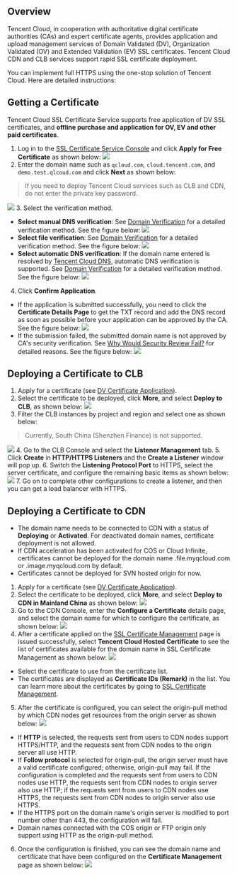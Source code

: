 ## Overview
Tencent Cloud, in cooperation with authoritative digital certificate authorities (CAs) and expert certificate agents, provides application and upload management services of Domain Validated (DV), Organization Validated (OV) and Extended Validation (EV) SSL certificates. Tencent Cloud CDN and CLB services support rapid SSL certificate deployment.

You can implement full HTTPS using the one-stop solution of Tencent Cloud. Here are detailed instructions:

## Getting a Certificate

Tencent Cloud SSL Certificate Service supports free application of DV SSL certificates, and **offline purchase and application for OV, EV and other paid certificates**.
1. Log in to the [SSL Certificate Service Console](https://console.cloud.tencent.com/ssl) and click **Apply for Free Certificate** as shown below:
![](https://main.qcloudimg.com/raw/2e3f8ffb5e7d6ed5b61aa0302aa1e481.png)
2. Enter the domain name such as `qcloud.com`, `cloud.tencent.com`, and `demo.test.qlcoud.com` and click **Next** as shown below:
>If you need to deploy Tencent Cloud services such as CLB and CDN, do not enter the private key password.

 ![](https://main.qcloudimg.com/raw/a73fa28bc925e65c03302e09dfa68a96.png)
3. Select the verification method.
 - **Select manual DNS verification**: See [Domain Verification](https://intl.cloud.tencent.com/document/product/1007/30168) for a detailed verification method. See the figure below:
![](https://main.qcloudimg.com/raw/b837e572505d9ba789c008045ff443cf.png)
 - **Select file verification**: See [Domain Verification](https://intl.cloud.tencent.com/document/product/1007/30168) for a detailed verification method. See the figure below:
![](https://main.qcloudimg.com/raw/37704d3dbbf30c92c207e001b4f76d40.png)
 - **Select automatic DNS verification**: If the domain name entered is resolved by [Tencent Cloud DNS](https://console.cloud.tencent.com/cns/domains), automatic DNS verification is supported. See [Domain Verification](https://intl.cloud.tencent.com/document/product/1007/30168) for a detailed verification method. See the figure below:
![](https://main.qcloudimg.com/raw/98753e63341655f8391629922ec8f552.png)

4. Click **Confirm Application**.
 - If the application is submitted successfully, you need to click the **Certificate Details Page** to get the TXT record and add the DNS record as soon as possible before your application can be approved by the CA. See the figure below:
 ![](https://main.qcloudimg.com/raw/17d8498c9607da699d6d8645699299a0.png)
 - If the submission failed, the submitted domain name is not approved by CA's security verification. See [Why Would Security Review Fail?](https://intl.cloud.tencent.com/document/product/1007/30183) for detailed reasons. See the figure below:
![](https://mc.qcloudimg.com/static/img/25451d24cf3c717454830a44925642ec/1.png)

## Deploying a Certificate to CLB
1. Apply for a certificate (see [DV Certificate Application](https://intl.cloud.tencent.com/document/product/1007/30167)).
2. Select the certificate to be deployed, click **More**, and select **Deploy to CLB**, as shown below:
![](https://main.qcloudimg.com/raw/e59be48a8f0db68680611e4a9e40159f.png)
3. Filter the CLB instances by project and region and select one as shown below:
>Currently, South China (Shenzhen Finance) is not supported.

![](https://main.qcloudimg.com/raw/ef50fc5201e6e863dd409f101836dde9.png)
4. Go to the CLB Console and select the **Listener Management** tab.
5. Click **Create** in **HTTP/HTTPS Listeners** and the **Create a Listener** window will pop up.
6. Switch the **Listening Protocol Port** to HTTPS, select the server certificate, and configure the remaining basic items as shown below:
![](https://main.qcloudimg.com/raw/1816b8b07d1cfac0a603fbb2229b6873.png)
7. Go on to complete other configurations to create a listener, and then you can get a load balancer with HTTPS.

## Deploying a Certificate to CDN
 >
 - The domain name needs to be connected to CDN with a status of **Deploying** or **Activated**. For deactivated domain names, certificate deployment is not allowed.
 - If CDN acceleration has been activated for COS or Cloud Infinite, certificates cannot be deployed for the domain name .file.myqcloud.com or .image.myqcloud.com by default.
 - Certificates cannot be deployed for SVN hosted origin for now.

1. Apply for a certificate (see [DV Certificate Application](https://intl.cloud.tencent.com/document/product/1007/30167)).
2. Select the certificate to be deployed, click **More**, and select **Deploy to CDN in Mainland China** as shown below:
![](https://main.qcloudimg.com/raw/5ac9cc91417679d460aefadbdcc4b1fb.png)
3. Go to the CDN Console, enter the **Configure a Certificate** details page, and select the domain name for which to configure the certificate, as shown below:
![](https://main.qcloudimg.com/raw/e56a5c8afd69ced54b177fa904f08bcb.png)
4. After a certificate applied on the [SSL Certificate Management](https://console.cloud.tencent.com/ssl) page is issued successfully, select **Tencent Cloud Hosted Certificate** to see the list of certificates available for the domain name in SSL Certificate Management as shown below:
![](https://main.qcloudimg.com/raw/8c5a9bbb0c7970f29c1608c308e1855f.png)
 - Select the certificate to use from the certificate list.
 - The certificates are displayed as **Certificate IDs (Remark)** in the list. You can learn more about the certificates by going to [SSL Certificate Management](https://console.cloud.tencent.com/ssl).
5. After the certificate is configured, you can select the origin-pull method by which CDN nodes get resources from the origin server as shown below:
![](https://main.qcloudimg.com/raw/12c923e7d396fe7a73ba783620d41ec0.png)
 - If **HTTP** is selected, the requests sent from users to CDN nodes support HTTPS/HTTP, and the requests sent from CDN nodes to the origin server all use HTTP.
 - If **Follow protocol** is selected for origin-pull, the origin server must have a valid certificate configured; otherwise, origin-pull may fail. If the configuration is completed and the requests sent from users to CDN nodes use HTTP, the requests sent from CDN nodes to origin server also use HTTP; if the requests sent from users to CDN nodes use HTTPS, the requests sent from CDN nodes to origin server also use HTTPS.
 - If the HTTPS port on the domain name's origin server is modified to port number other than 443, the configuration will fail.
 - Domain names connected with the COS origin or FTP origin only support using HTTP as the origin-pull method.
6. Once the configuration is finished, you can see the domain name and certificate that have been configured on the **Certificate Management** page as shown below:
![](https://main.qcloudimg.com/raw/f7b25ffdbe6ec31d38077a5574f73e2b.png)

